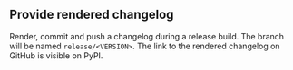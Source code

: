 ## Provide rendered changelog
<!--
type: bugfix
scope: internal
affected: all
-->

Render, commit and push a changelog during a release build. The branch will be named `release/<VERSION>`. The link to the rendered changelog on GitHub is visible on PyPI.
